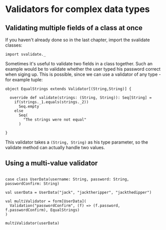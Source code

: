 # Validators for complex data types

## Validating multiple fields of a class at once

If you haven't already done so in the last chapter, import the svalidate classes:

```tut
import svalidate._
```

Sometimes it's useful to validate two fields in a class together. Such an example would be to validate
whether the user typed his password correct when siging up. This is possible, since we can use a validator
of any type - for example tuple:

```tut
object EqualStrings extends Validator[(String,String)] {

  override def validate(strings: (String, String)): Seq[String] =
    if(strings._1.equals(strings._2))
      Seq.empty
    else
      Seq(
        "The strings were not equal"
      )

}
```

This validator takes a `(String, String)` as his type parameter, so the validate method can actually handle
two values.

## Using a multi-value validator

```tut

case class UserData(username: String, password: String, passwordConfirm: String)

val userData = UserData("jack", "jacktheripper", "jackthedipper")

val multiValidator = form[UserData](
  Validation("passwordConfirm", (f) => (f.password, f.passwordConfirm), EqualStrings)
)

multiValidator(userData)

```


